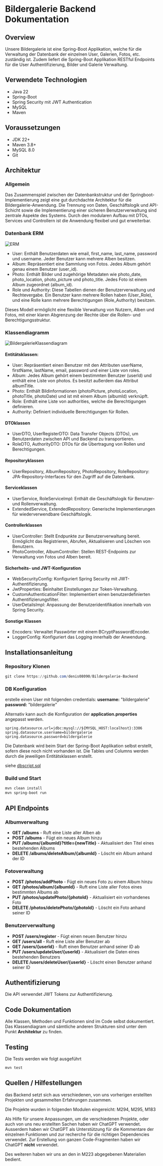 # Bildergalerie Backend Dokumentation

## Overview

Unsere Bildergalerie ist eine Spring-Boot Applikation, welche für die Verwaltung der Datenbank der einzelnen User, Galerien, Fotos, etc. zuständig ist. Zudem liefert die Spring-Boot Applikation RESTful Endpoints für die User Authentifizierung, Bilder und Galerie Verwaltung.

## Verwendete Technologien

- Java 22
- Spring-Boot
- Spring Security mit JWT Authentication
- MySQL
- Maven

## Voraussetzungen

- JDK 22+
- Maven 3.8+
- MySQL 8.0
- Git

## Architektur

### Allgemein

Das Zusammenspiel zwischen der Datenbankstruktur und der Springboot-Implementierung zeigt eine gut durchdachte Architektur für die Bildergalerie-Anwendung. Die Trennung von Daten, Geschäftslogik und API-Schicht sowie die Implementierung einer sicheren Benutzerverwaltung sind zentrale Aspekte des Systems. Durch den modularen Aufbau mit DTOs, Services und Controllern ist die Anwendung flexibel und gut erweiterbar.

### Datenbank ERM

![ERM](https://github.com/user-attachments/assets/6057d2e2-9abd-49f3-ad1d-e9db4c4581d4)

- User: Enthält Benutzerdaten wie email, first_name, last_name, password und username. Jeder Benutzer kann mehrere Alben besitzen.
- Album: Repräsentiert eine Sammlung von Fotos. Jedes Album gehört genau einem Benutzer (user_id).
- Photo: Enthält Bilder und zugehörige Metadaten wie photo_date, photo_location, photo_picture und photo_title. Jedes Foto ist einem Album zugeordnet (album_id).
- Role und Authority: Diese Tabellen dienen der Benutzerverwaltung und Rechtevergabe. Ein Benutzer kann mehrere Rollen haben (User_Role), und eine Rolle kann mehrere Berechtigungen (Role_Authority) besitzen.

Dieses Modell ermöglicht eine flexible Verwaltung von Nutzern, Alben und Fotos, mit einer klaren Abgrenzung der Rechte über die Rollen- und Berechtigungsstruktur.

### Klassendiagramm

![BildergalerieKlassendiagram](https://github.com/user-attachments/assets/91ed6337-24a9-49ad-b7ea-a904bea47d91)

#### Entitätsklassen:

- User: Repräsentiert einen Benutzer mit den Attributen userName, firstName, lastName, email, password und einer Liste von roles.
- Album: Jedes Album gehört einem bestimmten Benutzer (userId) und enthält eine Liste von photos. Es besitzt außerdem das Attribut albumTitle.
- Photo: Enthält Bildinformationen (photoPicture, photoLocation, photoTitle, photoDate) und ist mit einem Album (albumId) verknüpft.
- Role: Enthält eine Liste von authorities, welche die Berechtigungen definieren.
- Authority: Definiert individuelle Berechtigungen für Rollen.

#### DTOklassen

- UserDTO, UserRegisterDTO: Data Transfer Objects (DTOs), um Benutzerdaten zwischen API und Backend zu transportieren.
- RoleDTO, AuthorityDTO: DTOs für die Übertragung von Rollen und Berechtigungen.

#### Repositoryklassen

- UserRepository, AlbumRepository, PhotoRepository, RoleRepository: JPA-Repository-Interfaces für den Zugriff auf die Datenbank.

#### Serviceklassen

- UserService, RoleServiceImpl: Enthält die Geschäftslogik für Benutzer- und Rollenverwaltung.
- ExtendedService, ExtendedRepository: Generische Implementierungen für wiederverwendbare Geschäftslogik.

#### Controllerklassen

- UserController: Stellt Endpunkte zur Benutzerverwaltung bereit. Ermöglicht das Registrieren, Abrufen, Aktualisieren und Löschen von Benutzern.
- PhotoController, AlbumController: Stellen REST-Endpoints zur Verwaltung von Fotos und Alben bereit.

#### Sicherheits- und JWT-Konfiguration

- WebSecurityConfig: Konfiguriert Spring Security mit JWT-Authentifizierung.
- JwtProperties: Beinhaltet Einstellungen zur Token-Verwaltung.
- CustomAuthenticationFilter: Implementiert einen benutzerdefinierten Authentifizierungsfilter.
- UserDetailsImpl: Anpassung der Benutzeridentifikation innerhalb von Spring Security.

#### Sonstige Klassen

- Encoders: Verwaltet Passwörter mit einem BCryptPasswordEncoder.
- LoggerConfig: Konfiguriert das Logging innerhalb der Anwendung.

## Installationsanleitung

### Repository Klonen

```powershell
git clone https://github.com/denis08090/Bildergalerie-Backend
```

### DB Konfiguration

erstelle einen User mit folgenden credentials:
**username:** "bildergalerie"
**password:** "bildergalerie"

Alternativ kann auch die Konfiguration der **application.properties** angepasst werden.

```properties
spring.datasource.url=jdbc:mysql://${MYSQL_HOST:localhost}:3306
spring.datasource.username=bildergalerie
spring.datasource.password=bildergalerie
```

Die Datenbank wird beim Start der Spring-Boot Applikation selbst erstellt, sofern diese noch nicht vorhanden ist.
Die Tables und Columns werden durch die jeweiligen Entitätsklassen erstellt.

siehe [dbscript.sql](https://github.com/denis08090/Bildergalerie-Backend/blob/main/src/main/resources/dbscript.sql)

### Build und Start

```powershell
mvn clean install
mvn spring-boot run
```

## API Endpoints

### Albumverwaltung
- **GET /albums** - Ruft eine Liste aller Alben ab
- **POST /albums** - Fügt ein neues Album hinzu
- **PUT /albums/{albumId}?title={newTitle}** - Aktualisiert den Titel eines bestehenden Albums
- **DELETE /albums/deleteAlbum/{albumId}** - Löscht ein Album anhand der ID

### Fotoverwaltung
- **POST /photos/addPhoto** - Fügt ein neues Foto zu einem Album hinzu
- **GET /photos/album/{albumId}** - Ruft eine Liste aller Fotos eines bestimmten Albums ab
- **PUT /photos/updatePhoto/{photoId}** - Aktualisiert ein vorhandenes Foto
- **DELETE /photos/deletePhoto/{photoId}** - Löscht ein Foto anhand seiner ID

### Benutzerverwaltung
- **POST /users/register** - Fügt einen neuen Benutzer hinzu
- **GET /users/all** - Ruft eine Liste aller Benutzer ab
- **GET /users/{userId}** - Ruft einen Benutzer anhand seiner ID ab
- **PUT /users/updateUser/{userId}** - Aktualisiert die Daten eines bestehenden Benutzers
- **DELETE /users/deleteUser/{userId}** - Löscht einen Benutzer anhand seiner ID

## Authentifizierung

Die API verwendet JWT Tokens zur Authentifizierung.

## Code Dokumentation

Alle Klassen, Methoden und Funktionen sind im Code selbst dokumentiert.
Das Klassendiagram und sämtliche anderen Strukturen sind unter dem Punkt **Architektur** zu finden.

## Testing

Die Tests werden wie folgt ausgeführt

```powershell
mvn test
```

## Quellen / Hilfestellungen
das Backend setzt sich aus verschiedenen, von uns vorherigen erstellten Projekten und gesammelten Erfahrungen zusammen.

Die Projekte wurden in folgenden Modulen eingereicht: M294, M295, M183

Als Hilfe für unsere Anpassungen, um die verschiedenen Projekte, oder auch von uns neu erstellten Sachen haben wir ChatGPT verwendet. Ausserdem haben wir ChatGPT als Unterstützung für die Kommentare der einzelnen Funktionen und zur recherche für die richtigen Dependencies verwendet. Zur Erstellung von ganzen Code-Fragmenten haben wir ChatGPT **nicht** verwendet.

Des weiteren haben wir uns an den in M223 abgegebenen Materialien bedient.




